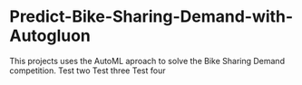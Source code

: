 # Predict-Bike-Sharing-Demand-with-Autogluon
This projects uses the AutoML aproach to solve the Bike Sharing Demand competition.
Test two
Test three
Test four
